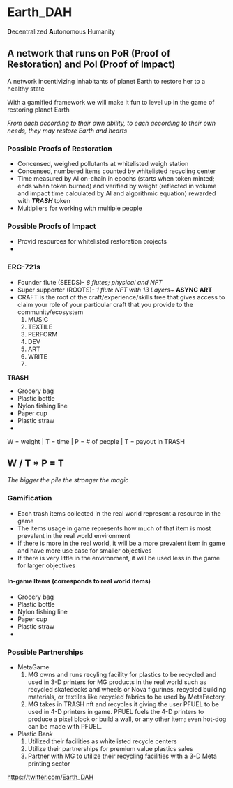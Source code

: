 # Earth_DAH

**D**ecentralized **A**utonomous **H**umanity

## A network that runs on **P**o**R** (**P**roof of **R**estoration) and **P**o**I** (**P**roof of **I**mpact)

A network incentivizing inhabitants of planet Earth to restore her to a healthy state

With a gamified framework we will make it fun to level up in the game of restoring planet Earth

*From each according to their own ability, to each according to their own needs, they may restore Earth and hearts*

### Possible **P**roofs of **R**estoration
- Concensed, weighed pollutants at whitelisted weigh station
- Concensed, numbered items counted by whitelisted recycling center
- Time measured by AI on-chain in epochs (starts when token minted; ends when token burned) and verified by weight (reflected in volume and impact time calculated by AI and algorithmic equation) rewarded with ***TRASH*** token
- Multipliers for working with multiple people
 
### Possible **P**roofs of **I**mpact
- Provid resources for whitelisted restoration projects
- 

### ERC-721s

- Founder flute (SEEDS)- *8 flutes; physical and NFT*
- Super supporter (ROOTS)- *1 flute NFT with 13 Layers~* **ASYNC ART**
- CRAFT is the root of the craft/experience/skills tree that gives access to claim your role of your particular craft that you provide to the community/ecosystem
  1. MUSIC
  2. TEXTILE
  3. PERFORM
  4. DEV
  5. ART
  6. WRITE
  7. 

**TRASH**

- Grocery bag
- Plastic bottle
- Nylon fishing line
- Paper cup
- Plastic straw
- 

W = weight | T = time | P = # of people | T = payout in TRASH

##              W / T * P = T

*The bigger the pile the stronger the magic*

### Gamification

- Each trash items collected in the real world represent a resource in the game 
- The items usage in game represents how much of that item is most prevalent in the real world environment
- If there is more in the real world, it will be a more prevalent item in game and have more use case for smaller objectives
- If there is very little in the environment, it will be used less in the game for larger objectives

#### In-game Items (corresponds to real world items)

- Grocery bag
- Plastic bottle
- Nylon fishing line
- Paper cup
- Plastic straw
- 

### Possible Partnerships

- MetaGame
  1. MG owns and runs recyling facility for plastics to be recycled and used in 3-D printers for MG products in the real world such as recycled skatedecks and wheels or Nova figurines, recycled building materials, or textiles like recycled fabrics to be used by MetaFactory.
  2. MG takes in TRASH nft and recycles it giving the user PFUEL to be used in 4-D printers in game. PFUEL fuels the 4-D printers to produce a pixel block or build a wall, or any other item; even hot-dog can be made with PFUEL.
- Plastic Bank
  1. Utilized their facilities as whitelisted recycle centers
  2. Utilize their partnerships for premium value plastics sales
  3. Partner with MG to utilize their recycling facilities with a 3-D Meta printing sector

https://twitter.com/Earth_DAH

